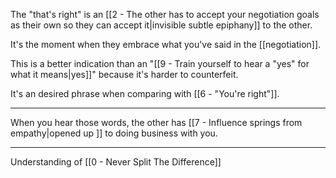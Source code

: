 The "that's right" is an [[2 - The other has to accept your negotiation goals as their own so they can accept it|invisible subtle epiphany]] to the other.

It's the moment when they embrace what you've said in the [[negotiation]].

This is a better indication than an "[[9 - Train yourself to hear a "yes" for what it means|yes]]" because it's harder to counterfeit.

It's an desired phrase when comparing with [[6 - "You're right"]].

---

When you hear those words, the other has [[7 - Influence springs from empathy|opened up ]] to doing business with you.

---

Understanding of [[0 - Never Split The Difference]]